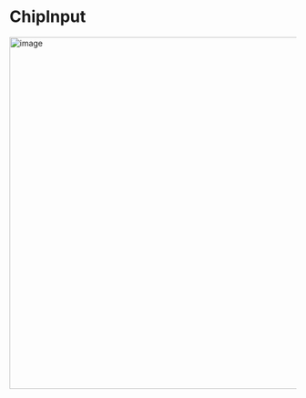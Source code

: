 # ChipInput
<img width="618" alt="image" src="https://user-images.githubusercontent.com/43049943/191876574-51ccbaaa-7498-471e-9347-995be8907f52.png">
